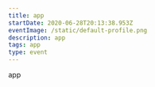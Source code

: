 ```yaml
---
title: app
startDate: 2020-06-28T20:13:38.953Z
eventImage: /static/default-profile.png
description: app
tags: app
type: event
---
```

app